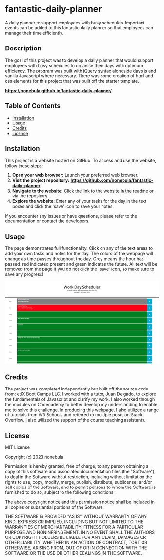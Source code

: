 # fantastic-daily-planner
A daily planner to support employees with busy schedules. Important events can be added to this fantastic daily planner so that employees can manage their time efficiently.

## Description 
The goal of this project was to develop a daily planner that would support employees with busy schedules to organise their days with optimum efficiency. The program was built with jQuery syntax alongside days.js and vanilla Javascript where necessary. There was some creation of html and css elements for this project that was built off the starter template. 

**https://nonebula.github.io/fantastic-daily-planner/**

## Table of Contents

* [Installation](#installation)
* [Usage](#usage)
* [Credits](#credits)
* [License](#license)


## Installation
This project is a website hosted on GitHub. To access and use the website, follow these steps:

1. **Open your web browser:** Launch your preferred web browser.
2. **Visit the project repository:** **https://github.com/nonebula/fantastic-daily-planner**
3. **Navigate to the website:** Click the link to the website in the readme or via the repository.
4. **Explore the website:** Enter any of your tasks for the day in the text boxes and click the 'save' icon to save your notes. 

If you encounter any issues or have questions, please refer to the documentation or contact the developers.

## Usage 
The page demonstrates full functionality. Click on any of the text areas to add your own tasks and notes for the day. The colors of the webpage will change as time passes throughout the day. Grey means the hour has passed, red indicated present and green indicates the future. All text will be removed from the page if you do not click the 'save' icon, so make sure to save any progress!

![Website Screenshot](./assets/images/pagess.png)

## Credits

The project was completed independently but built off the source code from: edX Boot Camps LLC. I worked with a tutor, Juan Delgado, to explore the fundamentals of Javascript and clarify my work. I also worked through the modules on Codecademy to better develop my understanding to enable me to solve this challenge. In producing this webpage, I also utilized a range of tutorials from W3 Schools and referred to multiple posts on Stack Overflow. I also utilized the support of the course teaching assistants.

## License

MIT License

Copyright (c) 2023 nonebula

Permission is hereby granted, free of charge, to any person obtaining a copy
of this software and associated documentation files (the "Software"), to deal
in the Software without restriction, including without limitation the rights
to use, copy, modify, merge, publish, distribute, sublicense, and/or sell
copies of the Software, and to permit persons to whom the Software is
furnished to do so, subject to the following conditions:

The above copyright notice and this permission notice shall be included in all
copies or substantial portions of the Software.

THE SOFTWARE IS PROVIDED "AS IS", WITHOUT WARRANTY OF ANY KIND, EXPRESS OR
IMPLIED, INCLUDING BUT NOT LIMITED TO THE WARRANTIES OF MERCHANTABILITY,
FITNESS FOR A PARTICULAR PURPOSE AND NONINFRINGEMENT. IN NO EVENT SHALL THE
AUTHORS OR COPYRIGHT HOLDERS BE LIABLE FOR ANY CLAIM, DAMAGES OR OTHER
LIABILITY, WHETHER IN AN ACTION OF CONTRACT, TORT OR OTHERWISE, ARISING FROM,
OUT OF OR IN CONNECTION WITH THE SOFTWARE OR THE USE OR OTHER DEALINGS IN THE
SOFTWARE.